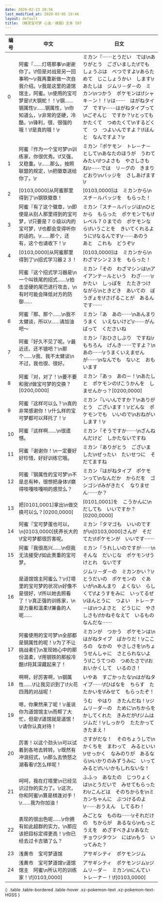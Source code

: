 ```yaml
---
date: 2020-02-23 20:56
last_modified_at: 2020-03-05 19:46
layout: default
title: 《精灵宝可梦 心金／魂银》文本 597
---
```

| 编号 | 中文 | 日文 |
| ---- | ---- | ---- |
| 0 | 阿蜜『……灯塔那事\n谢谢你了。\f但是对战是另一回事哟～\r我再重新做一次自我介绍。\r我是这里的道馆馆主，阿蜜。\n使用的宝可梦是\f大钢蛇！！\r钢……钢属性\r……钢属性，\n你知道么，\r非常的坚硬，冷酷，\n锋利，很、很强的哦！\f是真的哦！\r | ミカン『⋯⋯とうだい　では\nありがとう　ございました\fでも　しょうぶは　べつですよ\rあらためて　じこしょうかい　します\rあたしは　ジムリ－ダ－の　ミカン\nつかう　ポケモンは\fシャキ－ン！！\rは⋯⋯　はがねタイプ　です\r⋯⋯はがねタイプって\nごぞんじ　ですか？\rとっても　かたくて　つめたくて\nするどくて　つ　つよいんですよ？\fほんと　なんですよ？\r |
| 1 | 阿蜜『作为一个宝可梦\n训练家，你很优秀。\f又强，又稳重。\r……那么，按照联盟的规定，\n把徽章送给你了。\r | ミカン『ポケモン　トレ－ナ－として\nあなたのほうが　うわて　みたい\fつよさも　やさしさも　ね\r⋯⋯では　リ－グの　きまりどおり\nバッジを　さしあげます\r |
| 2 | [0103,0000]从阿蜜那里得到了\n钢铁徽章！ | [0103,0000]は　ミカンから\nスチ－ルバッジを　もらった！ |
| 3 | 阿蜜『有了这个徽章，\n即使是从别人那里得到的宝可梦，\f只要是７０级以内的宝可梦，\f也都会变得听你的话的。\r……那个，还有，这个也请收下！\r | ミカン『スチ－ルバッジは\nひとから　もらった　ポケモンでも\fレベル７０までの　ポケモンなら\fいうことを　きいてくれるように\fなるんです\r⋯⋯あのう　あと　これも　どうぞ\r |
| 4 | [0103,0000]从阿蜜那里得到了\n招式学习器２３！ | [0103,0000]は　ミカンから\nわざマシン２３を　もらった！ |
| 5 | 阿蜜『这个招式学习器是\n一个叫铁尾的招式……\r拍击坚硬的尾巴进行攻击，\n有时可能会降低对方的防御…… | ミカン『その　わざマシンは\nアイアンテ－ルという　わざ⋯⋯\rかたい　しっぽを　たたきつけながら\nときどき　あいての　ぼうぎょを\fさげることが　あるんです⋯⋯ |
| 6 | 阿蜜『那、那个……\n我不太健谈，所以\r……请加油吧～ | ミカン『あ　あの⋯⋯\nあんまり　うまく　いえないけど\r⋯⋯がんばって　くださいね |
| 7 | 阿蜜『好久不见了呢。\r最近还、还不错吧？\n那个……\r我、我不太健谈\n不过，我也很、很好。 | ミカン『おひさしぶり　ですね\rもちろん　げんき⋯⋯ですよ？\nあの⋯⋯\rうまくいえませんが⋯⋯\nなんでも　ないと　おもいます |
| 8 | 阿蜜『对，对了！\n要不要和我\f做宝可梦的交换？[0200,0000] | ミカン『あっ　あの－！\nあたしと　ポケモンの\fこうかんを　しませんかっ？[0200,0000] |
| 9 | 阿蜜『这样可以么？\n真的非常感谢你！\r什么样的宝可梦都可以拜托了！\r | ミカン『いいんですか？\nありがとう　ございます！\rどんな　ポケモンでも　いいので\nおねがいします！\r |
| 10 | 阿蜜『这样啊……\n很遗憾。 | ミカン『そうですか⋯⋯\nざんねんだけど　しかたないですね |
| 11 | 阿蜜『谢谢你！\n一定要好好珍惜，好好训练它哦。 | ミカン『ありがとう　ございました\nぜったい　たいせつに　そだてますね |
| 12 | 阿蜜『钢属性的宝可梦\n不是总有种，很想把身体\f磨得吱嘎吱嘎响的感觉么？ | ミカン『はがねタイプ　ポケモンって\nなんだか　からだを　ゴシゴシ\fみがきたく　なりません⋯⋯か？ |
| 13 | 把[0101,0001]拿出\n做交换可以么？[0200,0000] | [0101,0001]を　こうかんに\nだしても　いいですか？[0200,0000] |
| 14 | 阿蜜『宝可梦蛋也可以，\n[0103,0000]抚养长大的\f宝可梦都很厉害呢。 | ミカン『タマゴも　いいのですが\n[0103,0000]さんが　そだてた\fポケモンが　いいです⋯⋯ |
| 15 | 阿蜜『我很高兴……\n但我无法接受\f如此贵重的宝可梦。 | ミカン『うれしいのですが⋯⋯\nそんな　だいじな　ポケモン\fうけとれ　ないです |
| 16 | 是道馆馆主阿蜜么？\r灯塔里的宝可梦的状况\n好像不是很好，\f所以她去照看了！\r真正强的训练家，\n是力量和温柔\f兼备的人呢…… | ジムリ－ダ－の　ミカンかい？\rとうだいの　ポケモンの　ぐあいが\nあんまり　よくない　らしくて\fようすをみに　いってるぜ\rほんとうに　つよい　トレ－ナ－は\nつよさと　どうじに　やさしさも\fかねそなえて　いるものなんだな⋯⋯ |
| 17 | 阿蜜使用的宝可梦\n全部都是钢属性的呢！\r为了不让挑战者们\n发现她心中的那份温柔，\f用钢铁的那般冷酷\f将其深藏起来了！ | ミカンが　つかう　ポケモンは\nはがねタイプ　ばかりだ！\rこころの　なかの　やさしさを\nちょうせんしゃに　さとられないよう\fこうてつの　つめたさで\fおおいかくして　いるのさ！ |
| 18 | 啊啊，好厉害啊，\n钢属性……\f让我见识到了\f火花四溅的对战呢！ | いやあ　すごかったな\nはがねタイプ⋯⋯\fひばなを　ちらす　たたかいを\fみせて　もらったぞ！ |
| 19 | 嗯，你果然来了呢！\r虽说你为道馆馆主\n而帮了大忙，但是\f道馆就是道馆！\r请你认真对待！ | うむ　やはり　きたんだね！\rジムリ－ダ－の　ために\nちからを　かしてくれた　きみだが\fジムは　ジムだ！\rしっかり　たたかって　きたまえ！ |
| 20 | 厉害！以这个劲头\n可以试着到各地去转转。\r既然有冲浪招式，\n那么去愤怒之湖看看\f怎么样呢！ | さすがだな！　そのちょうしで\nかくちを　まわって　みるといい\rせっかく　なみのりが　あるなら\nいかりのみずうみに　いってみると\fいいかもしれないな！ |
| 21 | 呵呵，我在灯塔里\n已经见识过你的实力了。\r这次，你和阿蜜\n算是棋逢对手！\r……我为你加油！ | ふふっ　あなたの　じつりょくは\nとうだいで　みせてもらったわ\rこんどは　そのちからを\nミカンちゃんに　ぶつけるのよ\r⋯⋯おうえん　してるわ！ |
| 22 | 表现的很出色呢……\r你拥有如此超群的实力，\n那应该把目标定得更高！\r你已经去过卡吉镇了么？ | みごとな　ものね⋯⋯\rそれだけの　ちからが　あるなら\nもっとうえを　めざすべきよ\rあなた　チョウジタウン　には\nもう　いってみた？ |
| 23 | 浅黄市　宝可梦道馆 | アサギシティ　ポケモンジム |
| 24 | 浅黄市　宝可梦道馆\r道馆馆主　阿蜜\n所认可的训练家！\f[0103,0000] | アサギシティ　ポケモンジム\rジムリ－ダ－　ミカン\nにんてい　トレ－ナ－！\f[0103,0000] |
{: .table .table-bordered .table-hover .xz-pokemon-text .xz-pokemon-text-HGSS }
